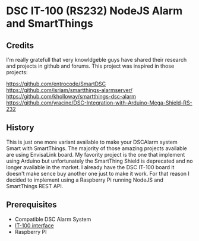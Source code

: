 # DSC IT-100 (RS232) NodeJS Alarm and SmartThings
Credits
-------
I'm really gratefull that very knowldgeble guys have shared their research and projects in github and forums.
This project was inspired in those projects:

https://github.com/entrocode/SmartDSC <br>
https://github.com/isriam/smartthings-alarmserver/ <br>
https://github.com/kholloway/smartthings-dsc-alarm <br>
https://github.com/yracine/DSC-Integration-with-Arduino-Mega-Shield-RS-232


History
-------
This is just one more variant available to make your DSCAlarm system Smart with SmartThings.
The majority of those amazing projects available are using EnvisaLink board.
My favority project is the one that implement using Arduino but unfortunately the SmartThing Shield is deprecated and no longer available in the market.
I already have the DSC IT-100 board it doesn't make sence buy another one just to make it work.
For that reason I decided to implement using a Raspberry Pi running NodeJS and SmartThings REST API.

Prerequisites
--------------
* Compatible DSC Alarm System 
* [IT-100 interface](http://www.dsc.com/index.php?n=products&o=view&id=22)
* Raspberry PI 


